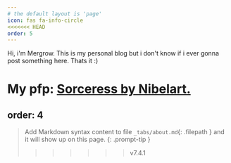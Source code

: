 ```yaml
---
# the default layout is 'page'
icon: fas fa-info-circle
<<<<<<< HEAD
order: 5
---
```



Hi, i'm Mergrow. This is my personal blog but i don't know if i ever gonna post something here. 
Thats it :)

**My pfp:** [Sorceress by Nibelart.](https://nibelart.artstation.com/projects/lVYJvG)
=======
order: 4
---

> Add Markdown syntax content to file `_tabs/about.md`{: .filepath } and it will show up on this page.
{: .prompt-tip }
>>>>>>> v7.4.1
